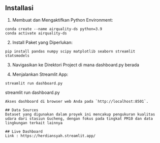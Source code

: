 ## Installasi
1. Membuat dan Mengaktifkan Python Environment:
```
conda create --name airquality-ds python=3.9
conda activate airquality-ds
```
2. Install Paket yang Diperlukan:
```
pip install pandas numpy scipy matplotlib seaborn streamlit statsmodels
```
3. Navigasikan ke Direktori Project di mana dashboard.py berada

4. Menjalankan Streamlit App:
```
streamlit run dashboard.py

```
streamlit run dashboard.py
```
Akses dashboard di browser web Anda pada `http://localhost:8501`.

## Data Sources
Dataset yang digunakan dalam proyek ini mencakup pengukuran kualitas udara dari stasiun Gucheng, dengan fokus pada tingkat PM10 dan data lingkungan terkait lainnya

## Live Dashboard
Link : https://herdiansyah.streamlit.app/
